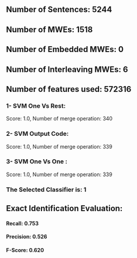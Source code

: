## Number of Sentences: 5244
## Number of MWEs: 1518

## Number of Embedded MWEs: 0

## Number of Interleaving MWEs: 6
## Number of features used: 572316

### 1- SVM One Vs Rest: 
Score: 1.0, Number of merge operation: 340
### 2- SVM Output Code: 
Score: 1.0, Number of merge operation: 339
### 3- SVM One Vs One : 
Score: 1.0, Number of merge operation: 339
### The Selected Classifier is: 1
## Exact Identification Evaluation: 
#### Recall: 0.753
#### Precision: 0.526
#### F-Score: 0.620
